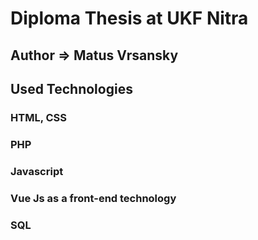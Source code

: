 # Diploma Thesis at UKF Nitra 

## Author => Matus Vrsansky
## Used Technologies

### HTML, CSS
### PHP
### Javascript
### Vue Js as a front-end technology
### SQL





